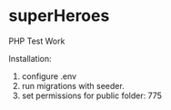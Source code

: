 # superHeroes
PHP Test Work

Installation: 
1) configure .env
2) run migrations with seeder.
3) set permissions for public folder: 775
